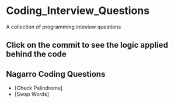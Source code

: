 # Coding_Interview_Questions
A collection of programming inteview questions

## Click on the commit to see the logic applied behind the code

## Nagarro Coding Questions
  + [Check Palindrome]
  + [Swap Words]

